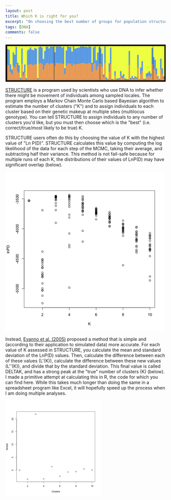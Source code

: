 ```yaml
---
layout: post
title: Which K is right for you?
excerpt: "On choosing the best number of groups for population structure analyses."
tags: [DNA]
comments: false
---
```


![structure plot](/images/structure-output.png)

[STRUCTURE](http://pritchardlab.stanford.edu/structure.html) is a program used by scientists who use DNA to infer whether there might be movement of individuals among sampled locales. The program employs a Markov Chain Monte Carlo based Bayesian algorithm to estimate the number of clusters ("K") and to assign individuals to each cluster based on their genetic makeup at multiple sites (multilocus genotype). You can tell STRUCTURE to assign individuals to any number of clusters you'd like, but you must then choose which is the "best" (i.e. correct/true/most likely to be true) K.

STRUCTURE users often do this by choosing the value of K with the highest value of "Ln P(D)". STRUCTURE calculates this value by computing the log likelihood of the data for each step of the MCMC, taking their average, and subtracting half their variance. This method is not fail-safe because for multiple runs of each K, the distributions of their values of LnP(D) may have significant overlap (below).

![lnpd](/images/lnpd.png)

Instead, [Evanno et al. (2005)](http://onlinelibrary.wiley.com/doi/10.1111/j.1365-294X.2005.02553.x/abstract) proposed a method that is simple and (according to their application to simulated data) more accurate. For each value of K assessed in STRUCTURE, you calculate the mean and standard deviation of the LnP(D) values. Then, calculate the difference between each of these values (L'(K)), calculate the difference between these new values (L''(K)), and divide that by the standard deviation. This final value is called DELTAK, and has a strong peak at the "true" number of clusters (K) (below). I made a primitive attempt at calculating this in R, the code for which you can find here. While this takes much longer than doing the same in a spreadsheet program like Excel, it will hopefully speed up the process when I am doing multiple analyses.

![delta k](/images/deltak1.png)
